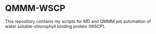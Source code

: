 # QMMM-WSCP
This repository contains my scripts for MD and QMMM job automation of water soluble-chlorophyll binding protein (WSCP).
